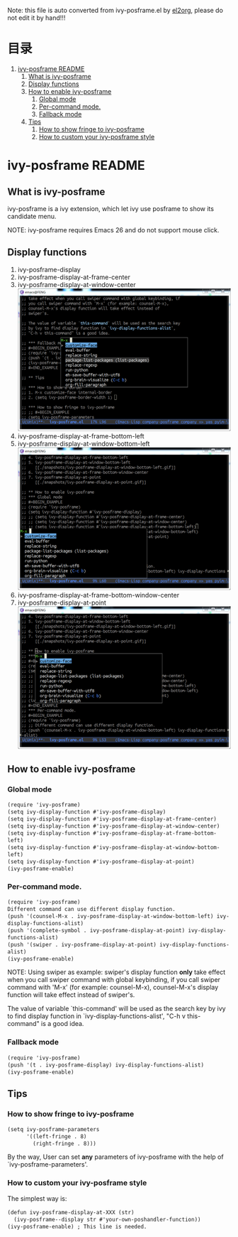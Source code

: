 Note: this file is auto converted from ivy-posframe.el by [el2org](https://github.com/tumashu/el2org), please do not edit it by hand!!!


# &#30446;&#24405;

1.  [ivy-posframe README](#org3d85bc4)
    1.  [What is ivy-posframe](#org5b2bac3)
    2.  [Display functions](#org76e7f43)
    3.  [How to enable ivy-posframe](#org45fc4c8)
        1.  [Global mode](#orge1a8047)
        2.  [Per-command mode.](#org13272c5)
        3.  [Fallback mode](#org2f40fde)
    4.  [Tips](#org0d52e7c)
        1.  [How to show fringe to ivy-posframe](#orgcf3e519)
        2.  [How to custom your ivy-posframe style](#org841efef)


<a id="org3d85bc4"></a>

# ivy-posframe README


<a id="org5b2bac3"></a>

## What is ivy-posframe

ivy-posframe is a ivy extension, which let ivy use posframe to show
its candidate menu.

NOTE: ivy-posframe requires Emacs 26 and do not support mouse
click.


<a id="org76e7f43"></a>

## Display functions

1.  ivy-posframe-display
2.  ivy-posframe-display-at-frame-center
3.  ivy-posframe-display-at-window-center
    ![img](./snapshots/ivy-posframe-display-at-window-center.png)
4.  ivy-posframe-display-at-frame-bottom-left
5.  ivy-posframe-display-at-window-bottom-left
    ![img](./snapshots/ivy-posframe-display-at-window-bottom-left.png)
6.  ivy-posframe-display-at-frame-bottom-window-center
7.  ivy-posframe-display-at-point
    ![img](./snapshots/ivy-posframe-display-at-point.png)


<a id="org45fc4c8"></a>

## How to enable ivy-posframe


<a id="orge1a8047"></a>

### Global mode

    (require 'ivy-posframe)
    (setq ivy-display-function #'ivy-posframe-display)
    (setq ivy-display-function #'ivy-posframe-display-at-frame-center)
    (setq ivy-display-function #'ivy-posframe-display-at-window-center)
    (setq ivy-display-function #'ivy-posframe-display-at-frame-bottom-left)
    (setq ivy-display-function #'ivy-posframe-display-at-window-bottom-left)
    (setq ivy-display-function #'ivy-posframe-display-at-point)
    (ivy-posframe-enable)


<a id="org13272c5"></a>

### Per-command mode.

    (require 'ivy-posframe)
    Different command can use different display function.
    (push '(counsel-M-x . ivy-posframe-display-at-window-bottom-left) ivy-display-functions-alist)
    (push '(complete-symbol . ivy-posframe-display-at-point) ivy-display-functions-alist)
    (push '(swiper . ivy-posframe-display-at-point) ivy-display-functions-alist)
    (ivy-posframe-enable)

NOTE: Using swiper as example: swiper's display function **only**
take effect when you call swiper command with global keybinding, if
you call swiper command with 'M-x' (for example: counsel-M-x),
counsel-M-x's display function will take effect instead of
swiper's.

The value of variable \`this-command' will be used as the search key
by ivy to find display function in \`ivy-display-functions-alist',
"C-h v this-command" is a good idea.


<a id="org2f40fde"></a>

### Fallback mode

    (require 'ivy-posframe)
    (push '(t . ivy-posframe-display) ivy-display-functions-alist)
    (ivy-posframe-enable)


<a id="org0d52e7c"></a>

## Tips


<a id="orgcf3e519"></a>

### How to show fringe to ivy-posframe

    (setq ivy-posframe-parameters
          '((left-fringe . 8)
            (right-fringe . 8)))

By the way, User can set **any** parameters of ivy-posframe with
the help of \`ivy-posframe-parameters'.


<a id="org841efef"></a>

### How to custom your ivy-posframe style

The simplest way is:

    (defun ivy-posframe-display-at-XXX (str)
      (ivy-posframe--display str #'your-own-poshandler-function))
    (ivy-posframe-enable) ; This line is needed.

